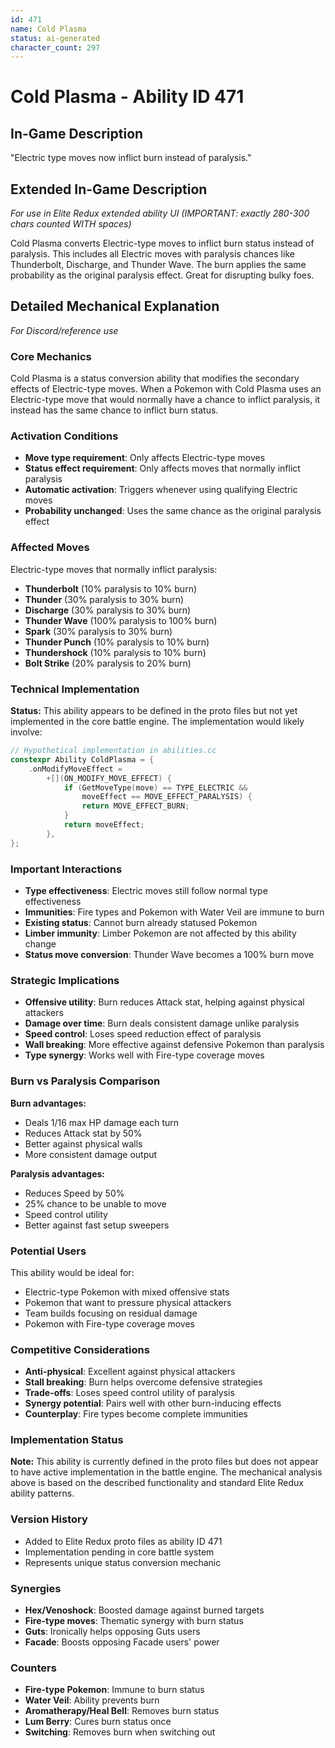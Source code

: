 ```yaml
---
id: 471
name: Cold Plasma
status: ai-generated
character_count: 297
---
```


# Cold Plasma - Ability ID 471

## In-Game Description
"Electric type moves now inflict burn instead of paralysis."

## Extended In-Game Description
*For use in Elite Redux extended ability UI (IMPORTANT: exactly 280-300 chars counted WITH spaces)*

Cold Plasma converts Electric-type moves to inflict burn status instead of paralysis. This includes all Electric moves with paralysis chances like Thunderbolt, Discharge, and Thunder Wave. The burn applies the same probability as the original paralysis effect. Great for disrupting bulky foes.

## Detailed Mechanical Explanation
*For Discord/reference use*

### Core Mechanics
Cold Plasma is a status conversion ability that modifies the secondary effects of Electric-type moves. When a Pokemon with Cold Plasma uses an Electric-type move that would normally have a chance to inflict paralysis, it instead has the same chance to inflict burn status.

### Activation Conditions
- **Move type requirement**: Only affects Electric-type moves
- **Status effect requirement**: Only affects moves that normally inflict paralysis
- **Automatic activation**: Triggers whenever using qualifying Electric moves
- **Probability unchanged**: Uses the same chance as the original paralysis effect

### Affected Moves
Electric-type moves that normally inflict paralysis:
- **Thunderbolt** (10% paralysis to 10% burn)
- **Thunder** (30% paralysis to 30% burn)
- **Discharge** (30% paralysis to 30% burn)
- **Thunder Wave** (100% paralysis to 100% burn)
- **Spark** (30% paralysis to 30% burn)
- **Thunder Punch** (10% paralysis to 10% burn)
- **Thundershock** (10% paralysis to 10% burn)
- **Bolt Strike** (20% paralysis to 20% burn)

### Technical Implementation
**Status:** This ability appears to be defined in the proto files but not yet implemented in the core battle engine. The implementation would likely involve:

```c
// Hypothetical implementation in abilities.cc
constexpr Ability ColdPlasma = {
    .onModifyMoveEffect = 
        +[](ON_MODIFY_MOVE_EFFECT) {
            if (GetMoveType(move) == TYPE_ELECTRIC && 
                moveEffect == MOVE_EFFECT_PARALYSIS) {
                return MOVE_EFFECT_BURN;
            }
            return moveEffect;
        },
};
```

### Important Interactions
- **Type effectiveness**: Electric moves still follow normal type effectiveness
- **Immunities**: Fire types and Pokemon with Water Veil are immune to burn
- **Existing status**: Cannot burn already statused Pokemon
- **Limber immunity**: Limber Pokemon are not affected by this ability change
- **Status move conversion**: Thunder Wave becomes a 100% burn move

### Strategic Implications
- **Offensive utility**: Burn reduces Attack stat, helping against physical attackers
- **Damage over time**: Burn deals consistent damage unlike paralysis
- **Speed control**: Loses speed reduction effect of paralysis
- **Wall breaking**: More effective against defensive Pokemon than paralysis
- **Type synergy**: Works well with Fire-type coverage moves

### Burn vs Paralysis Comparison
**Burn advantages:**
- Deals 1/16 max HP damage each turn
- Reduces Attack stat by 50%
- Better against physical walls
- More consistent damage output

**Paralysis advantages:**
- Reduces Speed by 50%
- 25% chance to be unable to move
- Speed control utility
- Better against fast setup sweepers

### Potential Users
This ability would be ideal for:
- Electric-type Pokemon with mixed offensive stats
- Pokemon that want to pressure physical attackers
- Team builds focusing on residual damage
- Pokemon with Fire-type coverage moves

### Competitive Considerations
- **Anti-physical**: Excellent against physical attackers
- **Stall breaking**: Burn helps overcome defensive strategies
- **Trade-offs**: Loses speed control utility of paralysis
- **Synergy potential**: Pairs well with other burn-inducing effects
- **Counterplay**: Fire types become complete immunities

### Implementation Status
**Note:** This ability is currently defined in the proto files but does not appear to have active implementation in the battle engine. The mechanical analysis above is based on the described functionality and standard Elite Redux ability patterns.

### Version History
- Added to Elite Redux proto files as ability ID 471
- Implementation pending in core battle system
- Represents unique status conversion mechanic

### Synergies
- **Hex/Venoshock**: Boosted damage against burned targets
- **Fire-type moves**: Thematic synergy with burn status
- **Guts**: Ironically helps opposing Guts users
- **Facade**: Boosts opposing Facade users' power

### Counters
- **Fire-type Pokemon**: Immune to burn status
- **Water Veil**: Ability prevents burn
- **Aromatherapy/Heal Bell**: Removes burn status
- **Lum Berry**: Cures burn status once
- **Switching**: Removes burn when switching out